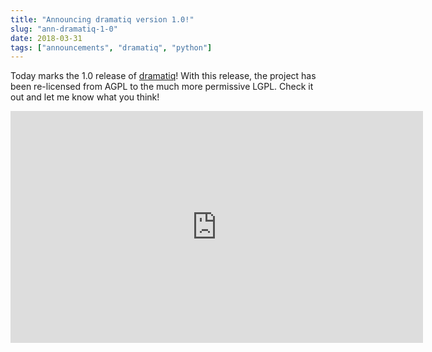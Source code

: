 ```yaml
---
title: "Announcing dramatiq version 1.0!"
slug: "ann-dramatiq-1-0"
date: 2018-03-31
tags: ["announcements", "dramatiq", "python"]
---
```


Today marks the 1.0 release of [dramatiq]!  With this release, the
project has been re-licensed from AGPL to the much more permissive
LGPL.  Check it out and let me know what you think!

<iframe width="660" height="371" src="https://www.youtube-nocookie.com/embed/HJMtwRsQev4?rel=0&amp;showinfo=0" frameborder="0" allow="autoplay; encrypted-media" allowfullscreen></iframe>


[dramatiq]: https://dramatiq.io
